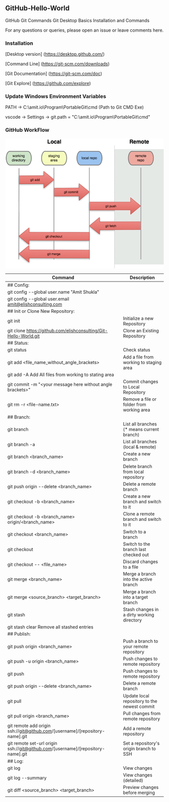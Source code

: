 
## GitHub-Hello-World
GitHub Git Commands Git Desktop Basics Installation and Commands

For any questions or queries, please open an issue or leave comments here.

### Installation
[Desktop version] (https://desktop.github.com/)

[Command Line] (https://git-scm.com/downloads)

[Git Documentation] (https://git-scm.com/doc)

[Git Explore] (https://github.com/explore)


### Update Windows Environment Variables
PATH -> C:\amit.io\Program\PortableGit\cmd (Path to Git CMD Exe) 

vscode -> Settings -> git.path = "C:\amit.io\Program\PortableGit\cmd"


### GitHub WorkFlow
![Alt text](GitHub_workflow.png?raw=true "GitHub WorkFlow")

| Command | Description |
| --- | --- |
| ## Config: | |
| git config --global user.name "Amit Shukla" | |
| git config --global user.email amit@elishconsulting.com | |
| ## Init or Clone New Repository: | |
| git init | Initialize a new Repository |
| git clone https://github.com/elishconsulting/Git-Hello-World.git | Clone an Existing Repository |
| ## Status: | |
| git status	| Check status |
| git add <file_name_without_angle_brackets> | Add a file from working to staging area |
| git add -A	Add All files from working to stating area |
| git commit -m \"\<your message here without angle brackets\>\" | Commit changes to Local Repository |
| git rm -r <file-name.txt> | Remove a file or folder from working area |
| ## Branch: | |
| git branch |	List all branches (* means current branch) |
| git branch -a |	List all branches (local & remote) |
| git branch <branch_name> |	Create a new branch |
| git branch -d <branch_name> |	Delete branch from local repository |
| git push origin --delete <branch_name> |	Delete a remote branch |
| git checkout -b <branch_name> |	Create a new branch and switch to it |
| git checkout -b <branch_name> origin/<branch_name> |	Clone a remote branch and switch to it |
| git checkout <branch_name> |	Switch to a branch |
| git checkout |	Switch to the branch last checked out |
| git checkout -- <file_name> |	Discard changes to a file |
| git merge <branch_name> |	Merge a branch into the active branch |
| git merge <source_branch> <target_branch> |	Merge a branch into a target branch |
| git stash |	Stash changes in a dirty working directory |
| git stash clear	Remove all stashed entries |
| ## Publish: | |
| git push origin <branch_name> |	Push a branch to your remote repository |
| git push -u origin <branch_name> |	Push changes to remote repository |
| git push |	Push changes to remote repository |
| git push origin --delete <branch_name> |	Delete a remote branch |
| git pull |	Update local repository to the newest commit |
| git pull origin <branch_name> |	Pull changes from remote repository |
| git remote add origin ssh://git@github.com/[username]/[repository-name].git |	Add a remote repository |
| git remote set-url origin ssh://git@github.com/[username]/[repository-name].git |	Set a repository's origin branch to SSH |
| ## Log: | |
| git log |	View changes |
| git log --summary |	View changes (detailed) |
| git diff <source_branch> <target_branch> |	Preview changes before merging |
